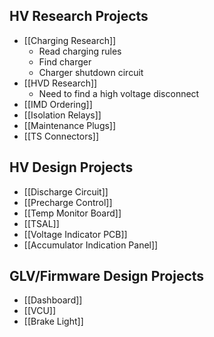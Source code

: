 ## HV Research Projects
- [[Charging Research]]
	- Read charging rules
	- Find charger
	- Charger shutdown circuit
- [[HVD Research]]
	- Need to find a high voltage disconnect
- [[IMD Ordering]]
- [[Isolation Relays]]
- [[Maintenance Plugs]]
- [[TS Connectors]]

## HV Design Projects
- [[Discharge Circuit]]
- [[Precharge Control]]
- [[Temp Monitor Board]]
- [[TSAL]]
- [[Voltage Indicator PCB]]
- [[Accumulator Indication Panel]]

## GLV/Firmware Design Projects
- [[Dashboard]]
- [[VCU]]
- [[Brake Light]]